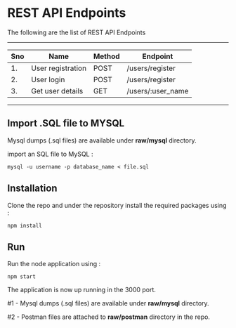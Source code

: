 # REST API Endpoints

The following are the list of REST API Endpoints

-----------------------------------------------------------
|  Sno | Name               | Method  | Endpoint           |
|------|--------------------|---------|--------------------|
|  1.  |  User registration |  POST   | /users/register    |
|  2.  |  User login        |  POST   | /users/register    |
|  3.  |  Get user details  |  GET    | /users/:user_name  |
------------------------------------------------------------

## Import .SQL file to MYSQL

Mysql dumps (.sql files) are available under **raw/mysql** directory.

import an SQL file to MySQL :
```
mysql -u username -p database_name < file.sql
```

## Installation

Clone the repo and under the repository install the required packages using :
```
npm install
```

## Run

Run the node application using :
```
npm start
```
The application is now up running in the 3000 port.

#1 - Mysql dumps (.sql files) are available under **raw/mysql** directory.

#2 - Postman files are attached to **raw/postman** directory in the repo.
